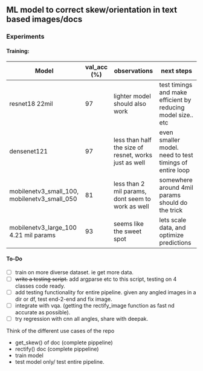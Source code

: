 ## ML model to correct skew/orientation in text based images/docs


### Experiments


#### Training: 

| Model | val_acc (%) | observations | next steps |
| -------- | -------- | -------- | -------- |
| resnet18 22mil | 97   | lighter model should also work | test timings and make efficient by reducing model size.. etc|
| densenet121 | 97 | less than half the size of resnet, works just as well | even smaller model. need to test timings of entire loop |
| mobilenetv3_small_100, mobilenetv3_small_050 | 81 | less than 2 mil params, dont seem to work as well | somewhere around 4mil params should do the trick |
| mobilenetv3_large_100 4.21 mil params| 93 | seems like the sweet spot | lets scale data, and optimize predictions |


#### To-Do

- [ ] train on more diverse dataset. ie get more data. 
- [ ] ~~write a testing script.~~ add argparse etc to this script, testing on 4 classes code ready.
- [ ] add testing functionality for entire pipeline. given any angled images in a dir or df, test end-2-end and fix image. 
- [ ] integrate with vqa. (getting the rectify_image function as fast nd accurate as possible).
- [ ] try regression with cnn all angles, share with deepak.

Think of the different use cases of the repo 
- get_skew() of doc (complete pippeline)
- rectify() doc (complete pippeline)
- train model
- test model only/ test entire pipeline.


